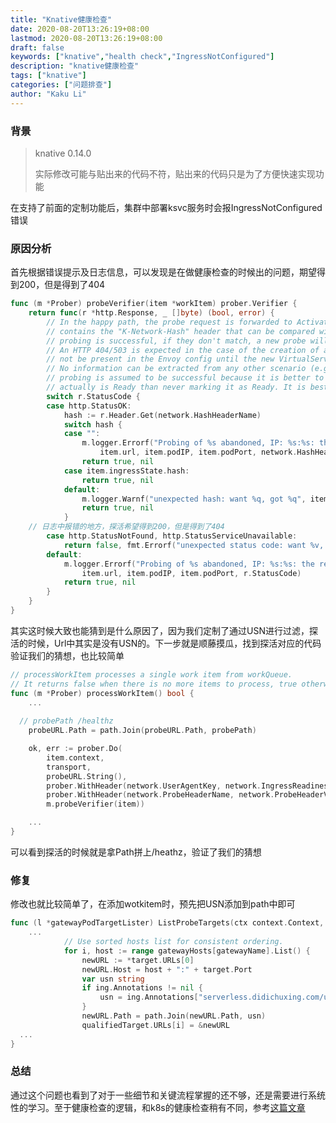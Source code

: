 ```yaml
---
title: "Knative健康检查"
date: 2020-08-20T13:26:19+08:00
lastmod: 2020-08-20T13:26:19+08:00
draft: false
keywords: ["knative","health check","IngressNotConfigured"]
description: "knative健康检查"
tags: ["knative"]
categories: ["问题排查"]
author: "Kaku Li"
---
```


### 背景

> knative 0.14.0
>
> 实际修改可能与贴出来的代码不符，贴出来的代码只是为了方便快速实现功能

在支持了前面的定制功能后，集群中部署ksvc服务时会报IngressNotConfigured错误

### 原因分析

首先根据错误提示及日志信息，可以发现是在做健康检查的时候出的问题，期望得到200，但是得到了404

```go
func (m *Prober) probeVerifier(item *workItem) prober.Verifier {
	return func(r *http.Response, _ []byte) (bool, error) {
		// In the happy path, the probe request is forwarded to Activator or Queue-Proxy and the response (HTTP 200)
		// contains the "K-Network-Hash" header that can be compared with the expected hash. If the hashes match,
		// probing is successful, if they don't match, a new probe will be sent later.
		// An HTTP 404/503 is expected in the case of the creation of a new Knative service because the rules will
		// not be present in the Envoy config until the new VirtualService is applied.
		// No information can be extracted from any other scenario (e.g. HTTP 302), therefore in that case,
		// probing is assumed to be successful because it is better to say that an Ingress is Ready before it
		// actually is Ready than never marking it as Ready. It is best effort.
		switch r.StatusCode {
		case http.StatusOK:
			hash := r.Header.Get(network.HashHeaderName)
			switch hash {
			case "":
				m.logger.Errorf("Probing of %s abandoned, IP: %s:%s: the response doesn't contain the %q header",
					item.url, item.podIP, item.podPort, network.HashHeaderName)
				return true, nil
			case item.ingressState.hash:
				return true, nil
			default:
				m.logger.Warnf("unexpected hash: want %q, got %q", item.ingressState.hash, hash)
				return true, nil
			}
    // 日志中报错的地方，探活希望得到200，但是得到了404
		case http.StatusNotFound, http.StatusServiceUnavailable:
			return false, fmt.Errorf("unexpected status code: want %v, got %v", http.StatusOK, http.StatusNotFound)
		default:
			m.logger.Errorf("Probing of %s abandoned, IP: %s:%s: the response status is %v, expected 200 or 404",
				item.url, item.podIP, item.podPort, r.StatusCode)
			return true, nil
		}
	}
}

```

其实这时候大致也能猜到是什么原因了，因为我们定制了通过USN进行过滤，探活的时候，Url中其实是没有USN的。下一步就是顺藤摸瓜，找到探活对应的代码验证我们的猜想，也比较简单

```go
// processWorkItem processes a single work item from workQueue.
// It returns false when there is no more items to process, true otherwise.
func (m *Prober) processWorkItem() bool {
	...
  
  // probePath /healthz
	probeURL.Path = path.Join(probeURL.Path, probePath)

	ok, err := prober.Do(
		item.context,
		transport,
		probeURL.String(),
		prober.WithHeader(network.UserAgentKey, network.IngressReadinessUserAgent),
		prober.WithHeader(network.ProbeHeaderName, network.ProbeHeaderValue),
		m.probeVerifier(item))

	...
}

```

可以看到探活的时候就是拿Path拼上/heathz，验证了我们的猜想

### 修复

修改也就比较简单了，在添加wotkitem时，预先把USN添加到path中即可

```go
func (l *gatewayPodTargetLister) ListProbeTargets(ctx context.Context, ing *v1alpha1.Ingress) ([]status.ProbeTarget, error) {
	...
			// Use sorted hosts list for consistent ordering.
			for i, host := range gatewayHosts[gatewayName].List() {
				newURL := *target.URLs[0]
				newURL.Host = host + ":" + target.Port
				var usn string
				if ing.Annotations != nil {
					usn = ing.Annotations["serverless.didichuxing.com/usn"]
				}
				newURL.Path = path.Join(newURL.Path, usn)
				qualifiedTarget.URLs[i] = &newURL
  ...
}
```

### 总结

通过这个问题也看到了对于一些细节和关键流程掌握的还不够，还是需要进行系统性的学习。至于健康检查的逻辑，和k8s的健康检查稍有不同，参考[这篇文章](https://zhuanlan.zhihu.com/p/88459310)